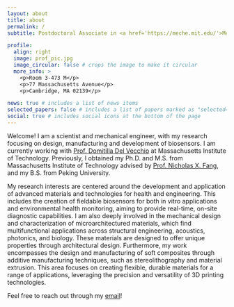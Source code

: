 ```yaml
---
layout: about
title: about
permalink: /
subtitle: Postdoctoral Associate in <a href='https://meche.mit.edu/'>Mechanical Engineering </a> at <a href='https://www.mit.edu/'>MIT</a>.

profile:
  align: right
  image: prof_pic.jpg
  image_circular: false # crops the image to make it circular
  more_info: >
    <p>Room 3-473 M</p>
    <p>77 Massachusetts Avenue</p>
    <p>Cambridge, MA 02139</p>

news: true # includes a list of news items
selected_papers: false # includes a list of papers marked as "selected={true}"
social: true # includes social icons at the bottom of the page
---
```


Welcome! I am a scientist and mechanical engineer, with my research focusing on design, manufacturing and development of biosensors. I am currently working with [Prof. Domitilla Del Vecchio](https://scripts.mit.edu/~ddv/index.php) at Massachusetts Institute of Technology. Previously, I obtained my Ph.D. and M.S. from Massachusetts Institute of Technology advised by [Prof. Nicholas X. Fang](https://web.mit.edu/nanophotonics/), and my B.S. from Peking University.

My research interests are centered around the development and application of advanced materials and technologies for health and engineering. This includes the creation of fieldable biosensors for both in vitro applications and environmental health monitoring, aiming to provide real-time, on-site diagnostic capabilities. I am also deeply involved in the mechanical design and characterization of microarchitectured materials, which find multifunctional applications across structural engineering, acoustics, photonics, and biology. These materials are designed to offer unique properties through architectural design. Furthermore, my work encompasses the design and manufacturing of soft composites through additive manufacturing techniques, such as stereolithography and material extrusion. This area focuses on creating flexible, durable materials for a range of applications, leveraging the precision and versatility of 3D printing technologies.

Feel free to reach out through my [email](mailto:hfdu@mit.edu)!
